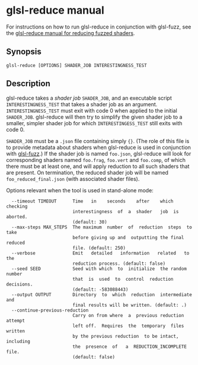 # glsl-reduce manual

For instructions on how to run glsl-reduce in conjunction with glsl-fuzz,
see the [glsl-reduce manual for reducing fuzzed shaders](docs/glsl-fuzz-reduce.md).

## Synopsis

```
glsl-reduce [OPTIONS] SHADER_JOB INTERESTINGNESS_TEST
```

## Description

glsl-reduce takes a *shader job* `SHADER_JOB`, and an executable script `INTERESTINGNESS_TEST` that takes a shader job as an argument.  `INTERESTINGNESS_TEST` must exit with code 0 when applied to the initial `SHADER_JOB`.  glsl-reduce will then try to simplify the given shader job to a smaller, simpler shader job for which `INTERESTINGESS_TEST` still exits with code 0.

`SHADER_JOB` must be a `.json` file containing simply `{}`.  (The role of this file is to provide metadata about shaders when glsl-reduce is used in conjunction with [glsl-fuzz](glsl-fuzz-intro.md).)  If the shader job is named `foo.json`, glsl-reduce will look for corresponding shaders named `foo.frag`, `foo.vert` and `foo.comp`, of which there must be at least one, and will apply reduction to all such shaders that are present.  On termination, the reduced shader job will be named `foo_reduced_final.json` (with associated shader files).

Options relevant when the tool is used in stand-alone mode:

```
  --timeout TIMEOUT      Time   in    seconds    after    which    checking
                         interestingness  of  a  shader   job  is  aborted.
                         (default: 30)
  --max-steps MAX_STEPS  The maximum  number  of  reduction  steps  to take
                         before giving up and  outputting the final reduced
                         file. (default: 250)
  --verbose              Emit   detailed   information   related   to   the
                         reduction process. (default: false)
  --seed SEED            Seed with which  to  initialize  the random number
                         that  is  used  to  control  reduction  decisions.
                         (default: -583088443)
  --output OUTPUT        Directory  to  which  reduction  intermediate  and
                         final results will be written. (default: .)
  --continue-previous-reduction
                         Carry on from where  a  previous reduction attempt
                         left off.  Requires  the  temporary  files written
                         by the previous reduction  to be intact, including
                         the  presence  of   a  REDUCTION_INCOMPLETE  file.
                         (default: false)
```
